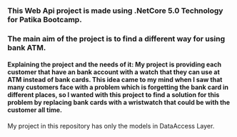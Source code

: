 ### This Web Api project is made using .NetCore 5.0 Technology for Patika Bootcamp.

### The main aim of the project is to find a different way for using bank ATM.

#### Explaining the project and the needs of it: My project is providing each customer that have an bank account with a watch that they can use at ATM instead of bank cards. This idea came to my mind when I saw that many customers face with a problem which is forgetting the bank card in different places, so I wanted with this project to find a solution for this problem by replacing bank cards with a wristwatch that could be with the customer all time.

My project in this repository has only the models in DataAccess Layer.

